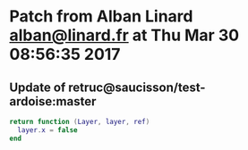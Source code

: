 # Patch from Alban Linard <alban@linard.fr> at Thu Mar 30 08:56:35 2017

## Update of retruc@saucisson/test-ardoise:master

```lua
return function (Layer, layer, ref)
  layer.x = false
end
```

